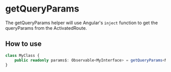 # getQueryParams

The getQueryParams helper will use Angular's `inject` function to get the queryParams from the ActivatedRoute. 

## How to use

```typescript
class MyClass {
    public readonly params$: Observable<MyInterface> = getQueryParams<MyInterface>();
}
```
